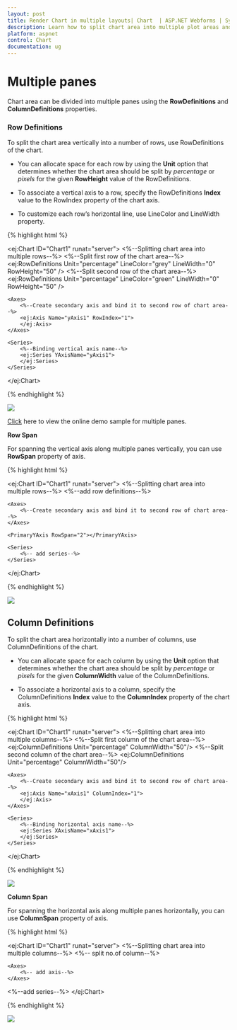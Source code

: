 ```yaml
---
layout: post
title: Render Chart in multiple layouts| Chart  | ASP.NET Webforms | Syncfusion
description: Learn how to split chart area into multiple plot areas and render different types of series in each area.                    
platform: aspnet
control: Chart
documentation: ug
---
```


# Multiple panes

Chart area can be divided into multiple panes using the **RowDefinitions** and **ColumnDefinitions** properties.

### Row Definitions

To split the chart area vertically into a number of rows, use RowDefinitions of the chart. 

* You can allocate space for each row by using the **Unit** option that determines whether the chart area should be split by *percentage* or *pixels* for the given **RowHeight** value of the RowDefinitions.
 
* To associate a vertical axis to a row, specify the RowDefinitions **Index** value to the RowIndex property of the chart axis.

* To customize each row’s horizontal line, use LineColor and LineWidth property.


{% highlight html %}

<ej:Chart ID="Chart1" runat="server"> 
    <%--Splitting chart area into multiple rows--%>
    <RowDefinitions>
        <%--Split first row of the chart area--%>
        <ej:RowDefinitions Unit="percentage" LineColor="grey" LineWidth="0" RowHeight="50" />
        <%--Split second row of the chart area--%>
        <ej:RowDefinitions Unit="percentage" LineColor="green" LineWidth="0" RowHeight="50" />
    </RowDefinitions>

    <Axes>
        <%--Create secondary axis and bind it to second row of chart area--%>
        <ej:Axis Name="yAxis1" RowIndex="1">
        </ej:Axis>
    </Axes>

    <Series>
        <%--Binding vertical axis name--%>
        <ej:Series YAxisName="yAxis1">
        </ej:Series>
    </Series>
</ej:Chart>

{% endhighlight %}

![](Multiple-Panes_images/Multiple-Panes_img1.png)

[Click](http://asp.syncfusion.com/demos/web/chart/multipleaxes.aspx) here to view the online demo sample for multiple panes.


**Row Span**

For spanning the vertical axis along multiple panes vertically, you can use **RowSpan** property of axis. 

{% highlight html %}

<ej:Chart ID="Chart1" runat="server"> 
    <%--Splitting chart area into multiple rows--%>
    <RowDefinitions>
        <%--add row definitions--%>
    </RowDefinitions>

    <Axes>
        <%--Create secondary axis and bind it to second row of chart area--%>
    </Axes>

    <PrimaryYAxis RowSpan="2"></PrimaryYAxis>

    <Series>
        <%-- add series--%>
    </Series>
</ej:Chart>

{% endhighlight %}

![](Multiple-Panes_images/Multiple-Panes_img2.png)

## Column Definitions

To split the chart area horizontally into a number of columns, use ColumnDefinitions of the chart.

* You can allocate space for each column by using the **Unit** option that determines whether the chart area should be split by *percentage* or *pixels* for the given **ColumnWidth** value of the ColumnDefinitions.
 
* To associate a horizontal axis to a column, specify the ColumnDefinitions **Index** value to the **ColumnIndex** property of the chart axis.
 
{% highlight html %}

<ej:Chart ID="Chart1" runat="server"> 
    <%--Splitting chart area into multiple columns--%>
    <ColumnDefinitions>
        <%--Split first column of the chart area--%>
        <ej:ColumnDefinitions Unit="percentage" ColumnWidth="50"/>
        <%--Split second column of the chart area--%>
        <ej:ColumnDefinitions Unit="percentage" ColumnWidth="50"/>
    </ColumnDefinitions>

    <Axes>
        <%--Create secondary axis and bind it to second row of chart area--%>
        <ej:Axis Name="xAxis1" ColumnIndex="1">
        </ej:Axis>
    </Axes>

    <Series>
        <%--Binding horizontal axis name--%>
        <ej:Series XAxisName="xAxis1">
        </ej:Series>
    </Series>
</ej:Chart>

{% endhighlight %}

![](Multiple-Panes_images/Multiple-Panes_img3.png)


**Column Span**

For spanning the horizontal axis along multiple panes horizontally, you can use **ColumnSpan** property of axis. 

{% highlight html %}
 
<ej:Chart ID="Chart1" runat="server"> 
    <%--Splitting chart area into multiple columns--%>
    <ColumnDefinitions>
        <%-- split no.of column--%>
    </ColumnDefinitions>

    <Axes>
        <%-- add axis--%>
    </Axes>

   <PrimaryXAxis ColumnSpan="2" Name="xAxis1" ></PrimaryXAxis>
    <Series>
        <%--add series--%>
    </Series>
</ej:Chart>

{% endhighlight %}

![](Multiple-Panes_images/Multiple-Panes_img4.png)

